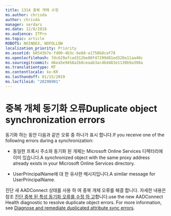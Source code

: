 ```yaml
---
title: 1314 중복 개체 수정
ms.author: chrisda
author: chrisda
manager: serdars
ms.date: 12/8/2018
ms.audience: ITPro
ms.topic: article
ROBOTS: NOINDEX, NOFOLLOW
localization_priority: Priority
ms.assetid: b8543b7e-fd00-4b3c-be68-a1758b8caf78
ms.openlocfilehash: 7dc629afcad312be80f47299d81ed320a11aa40c
ms.sourcegitcommit: d6ea5e9458a2b8ceaab3ac4bd483e1130b9a398a
ms.translationtype: MT
ms.contentlocale: ko-KR
ms.lasthandoff: 01/15/2019
ms.locfileid: "28298901"
---
```

# <a name="duplicate-object-synchronization-errors"></a><span data-ttu-id="de153-102">중복 개체 동기화 오류</span><span class="sxs-lookup"><span data-stu-id="de153-102">Duplicate object synchronization errors</span></span>

<span data-ttu-id="de153-103">동기화 하는 동안 다음과 같은 오류 중 하나가 표시 합니다.</span><span class="sxs-lookup"><span data-stu-id="de153-103">If you receive one of the following errors during a synchronization:</span></span>
  
- <span data-ttu-id="de153-104">동일한 프록시 주소와 동기화 된 개체는 Microsoft Online Services 디렉터리에 이미 있습니다.</span><span class="sxs-lookup"><span data-stu-id="de153-104">A synchronized object with the same proxy address already exists in your Microsoft Online Services directory.</span></span>
    
- <span data-ttu-id="de153-105">UserPrincipalName에 대 한 유사한 메시지입니다.</span><span class="sxs-lookup"><span data-stu-id="de153-105">A similar message for UserPrincipalName.</span></span>
    
<span data-ttu-id="de153-p101">진단 새 AADConnect 상태를 사용 하 여 중복 개체 오류를 해결 합니다. 자세한 내용은 참조 [진단 중복 된 특성 동기화 오류를 수정 하 고](https://docs.microsoft.com/azure/active-directory/hybrid/how-to-connect-health-diagnose-sync-errors)합니다.</span><span class="sxs-lookup"><span data-stu-id="de153-p101">use the new AADConnect Health diagnostic to resolve duplicate object errors. For more information, see [Diagnose and remediate duplicated attribute sync errors](https://docs.microsoft.com/azure/active-directory/hybrid/how-to-connect-health-diagnose-sync-errors).</span></span>
  

